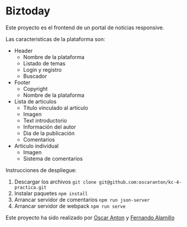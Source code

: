 # Biztoday

Este proyecto es el frontend de un portal de noticias responsive.

Las caracteristicas de la plataforma son:

* Header
  * Nombre de la plataforma
  * Listado de temas
  * Login y registro
  * Buscador
* Footer
  * Copyright
  * Nombre de la plataforma
* Lista de articulos
  * Titulo vinculado al artículo
  * Imagen
  * Text introductorio
  * Información del autor
  * Dia de la publicación
  * Comentarios
* Articulo individual
  * Imagen
  * Sistema de comentarios

Instrucciones de despliegue:
1. Descargar los archivos `git clone git@github.com:oscaranton/kc-4-practica.git`
2. Instalar paquetes `npm install`
3. Arrancar servidor de comentarios `npm run json-server`
4. Arrancar servidor de webpack `npm run serve`

  Este proyecto ha sido realizado por [Oscar Anton](https://github.com/oscaranton) y [Fernando Alamillo](https://github.com/Feralamillo/)
